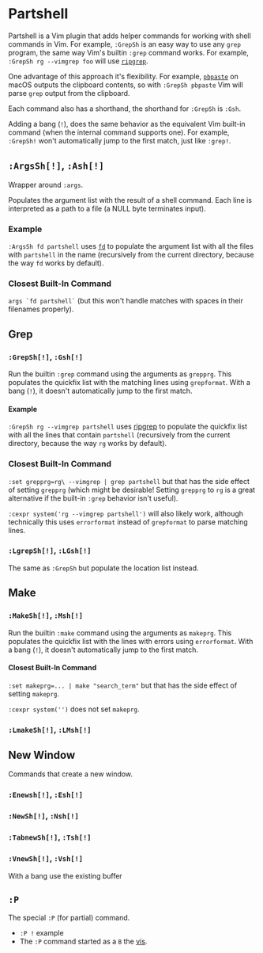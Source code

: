 # Partshell

Partshell is a Vim plugin that adds helper commands for working with shell commands in Vim. For example, `:GrepSh` is an easy way to use any `grep` program, the same way Vim's builtin `:grep` command works. For example, `:GrepSh rg --vimgrep foo` will use [`ripgrep`](https://github.com/BurntSushi/ripgrep).

One advantage of this approach it's flexibility. For example, [`pbpaste`](https://ss64.com/mac/pbpaste.html) on macOS outputs the clipboard contents, so with `:GrepSh pbpaste` Vim will parse `grep` output from the clipboard.

Each command also has a shorthand, the shorthand for `:GrepSh` is `:Gsh`.

Adding a bang (`!`), does the same behavior as the equivalent Vim built-in command (when the internal command supports one). For example, `:GrepSh!` won't automatically jump to the first match, just like `:grep!`.

## `:ArgsSh[!]`, `:Ash[!]`

Wrapper around `:args`.

Populates the argument list with the result of a shell command. Each line is interpreted as a path to a file (a NULL byte terminates input).

### Example

`:ArgsSh fd partshell` uses [`fd`](https://github.com/sharkdp/fd) to populate the argument list with all the files with `partshell` in the name (recursively from the current directory, because the way `fd` works by default).

### Closest Built-In Command

<p><code>args `fd partshell`</code> (but this won't handle matches with spaces in their filenames properly).</p>

## Grep

### `:GrepSh[!]`, `:Gsh[!]`

Run the builtin `:grep` command using the arguments as `grepprg`. This populates the quickfix list with the matching lines using `grepformat`. With a bang (`!`), it doesn't automatically jump to the first match.

#### Example

`:GrepSh rg --vimgrep partshell` uses [ripgrep](https://github.com/BurntSushi/ripgrep) to populate the quickfix list with all the lines that contain `partshell` (recursively from the current directory, because the way `rg` works by default).

### Closest Built-In Command

`:set grepprg=rg\ --vimgrep | grep partshell` but that has the side effect of setting `grepprg` (which might be desirable! Setting `grepprg` to `rg` is a great alternative if the built-in `:grep` behavior isn't useful).

`:cexpr system('rg --vimgrep partshell')` will also likely work, although technically this uses `errorformat` instead of `grepformat` to parse matching lines.

### `:LgrepSh[!]`, `:LGsh[!]`

The same as `:GrepSh` but populate the location list instead.

## Make

### `:MakeSh[!]`, `:Msh[!]`

Run the builtin `:make` command using the arguments as `makeprg`. This populates the quickfix list with the lines with errors using `errorformat`. With a bang (`!`), it doesn't automatically jump to the first match.

#### Closest Built-In Command

 `:set makeprg=... | make "search_term"` but that has the side effect of setting `makeprg`.

`:cexpr system('')` does not set `makeprg`.

### `:LmakeSh[!]`, `:LMsh[!]`

## New Window

Commands that create a new window.

### `:Enewsh[!]`, `:Esh[!]`

### `:NewSh[!]`, `:Nsh[!]`

### `:TabnewSh[!]`, `:Tsh[!]`

### `:VnewSh[!]`, `:Vsh[!]`

With a bang use the existing buffer

## `:P`

The special `:P` (for partial) command.

- `:P !` example
- The `:P` command started as a  `B` the [vis](https://www.vim.org/scripts/script.php?script_id=1195).



